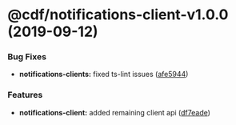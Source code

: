 # @cdf/notifications-client-v1.0.0 (2019-09-12)


### Bug Fixes

* **notifications-clients:** fixed ts-lint issues ([afe5944](https://git-codecommit.us-west-2.amazonaws.com/v1/repos/cdf-core/commit/afe5944))


### Features

* **notifications-client:** added remaining client api ([df7eade](https://git-codecommit.us-west-2.amazonaws.com/v1/repos/cdf-core/commit/df7eade))
